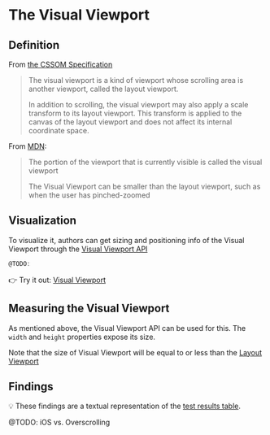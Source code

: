 # The Visual Viewport

## Definition

From [the CSSOM Specification](https://drafts.csswg.org/cssom-view/#visual-viewport)

> The visual viewport is a kind of viewport whose scrolling area is another viewport, called the layout viewport.
> 
> In addition to scrolling, the visual viewport may also apply a scale transform to its layout viewport. This transform is applied to the canvas of the layout viewport and does not affect its internal coordinate space.

From [MDN](https://developer.mozilla.org/en-US/docs/Glossary/Visual_Viewport):

> The portion of the viewport that is currently visible is called the visual viewport
>
> The Visual Viewport can be smaller than the layout viewport, such as when the user has pinched-zoomed

## Visualization

To visualize it, authors can get sizing and positioning info of the Visual Viewport through the [Visual Viewport API](https://drafts.csswg.org/cssom-view/#the-visualviewport-interface)

```js
@TODO: 
```

👉 Try it out: [Visual Viewport](https://interop-2022-viewport.netlify.app/individual/visual-viewport/)

## Measuring the Visual Viewport

As mentioned above, the Visual Viewport API can be used for this. The `width` and `height` properties expose its size.

Note that the size of Visual Viewport will be equal to or less than the [Layout Viewport](./layout-viewport.md)

## Findings

💡 These findings are a textual representation of the [test results table](https://goo.gle/interop-2022-viewport-testresults).

@TODO: iOS vs. Overscrolling